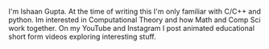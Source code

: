 I'm Ishaan Gupta.
At the time of writing this I'm only familiar with C/C++ and python.
Im interested in Computational Theory and how Math and Comp Sci work together.
On my YouTube and Instagram I post animated educational short form videos exploring interesting stuff.
